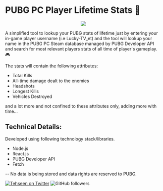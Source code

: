 # PUBG PC Player Lifetime Stats 📃

<p align="center">
  <img src="#">
</p>

A simplified tool to lookup your PUBG stats of lifetime just by entering your in-game player username (i.e Lucky-TV_et) and the tool will lookup your name in the PUBG PC Steam database managed by PUBG Developer API and search for most relevant players stats of all time of player's gameplay. 🎮

The stats will contain the following attributes:
- Total Kills
- All-time damage dealt to the enemies
- Headshots
- Longest Kills
- Vehicles Destroyed

and a lot more and not confined to these attributes only, adding more with time...

## Technical Details:

Developed using following technology stack/libraries.

- Node.js
- React.js
- PUBG Developer API
- Fetch


-- No data is being stored and data rights are reserved to PUBG.



[![Tehseen on Twitter](https://img.shields.io/twitter/follow/thetehseen.svg?style=social&label=Follow%20@TheTehseen)](https://twitter.com/thetehseen/)
![GitHub followers](https://img.shields.io/github/followers/mrtehseen?label=GitHub&style=social)

